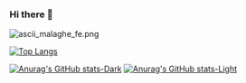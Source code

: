 ### Hi there 👋

![ascii_malaghe_fe.png](ascii_malaghe_fe.png)

[![Top Langs](https://github-readme-stats.vercel.app/api/top-langs/?username=apakhbari&layout=pie)](https://github.com/anuraghazra/github-readme-stats)

[![Anurag's GitHub stats-Dark](https://github-readme-stats.vercel.app/api?username=apakhbari&show_icons=true&theme=dark#gh-dark-mode-only)](https://github.com/anuraghazra/github-readme-stats#gh-dark-mode-only)
[![Anurag's GitHub stats-Light](https://github-readme-stats.vercel.app/api?username=apakhbari&show_icons=true&theme=default#gh-light-mode-only)](https://github.com/anuraghazra/github-readme-stats#gh-light-mode-only)

<!--
**apakhbari/apakhbari** is a ✨ _special_ ✨ repository because its `README.md` (this file) appears on your GitHub profile.

Here are some ideas to get you started:

- 🔭 I’m currently working on ...
- 🌱 I’m currently learning ...
- 👯 I’m looking to collaborate on ...
- 🤔 I’m looking for help with ...
- 💬 Ask me about ...
- 📫 How to reach me: ...
- 😄 Pronouns: ...
- ⚡ Fun fact: ...
-->
